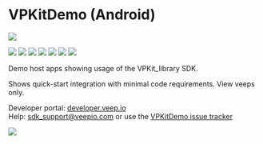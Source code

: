 # VPKitDemo (Android)


![](https://img.shields.io/badge/uses-badges-green.svg)

![](https://img.shields.io/badge/build-passing-green.svg)
![](https://img.shields.io/cocoapods/l/VPKit.svg)
![](https://img.shields.io/cocoapods/v/VPKit.svg)
![](https://img.shields.io/cocoapods/at/VPKit.svg)
![](https://img.shields.io/cocoapods/p/VPKit.svg)
![](https://img.shields.io/cocoapods/at/VPKit.svg)
![](https://img.shields.io/badge/picklerick-passed-green.svg)


Demo host apps showing usage of the VPKit_library SDK. 

Shows quick-start integration with minimal code requirements. View veeps only.  
 

Developer portal: [developer.veep.io](https://developer.veep.io)   
Help: sdk_support@veepio.com or use the [VPKitDemo issue tracker](https://github.com/veepionyc/VPKitDemo_Android/issues)

![](https://veepionyc.github.io/assets/img/consume.jpg)


